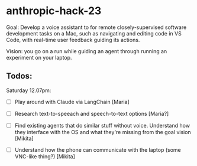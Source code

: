 # anthropic-hack-23


Goal: Develop a voice assistant to for remote closely-supervised software development tasks on a Mac, such as navigating and editing code in VS Code, with real-time user feedback guiding its actions.

Vision: you go on a run while guiding an agent through running an experiment on your laptop.

## Todos:

Saturday 12.07pm:
- [ ] Play around with Claude via LangChain [Maria]
- [ ] Research text-to-speeach and speech-to-text options [Maria?]
- [ ] Find existing agents that do similar stuff without voice. Understand how they interface with the OS and what they're missing from the goal vision [Mikita]
- [ ] Understand how the phone can communicate with the laptop (some VNC-like thing?) [Mikita]

